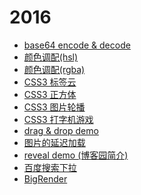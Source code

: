 # 2016

- [base64 encode & decode]()
- [颜色调配(hsl)]()
- [颜色调配(rgba)]()
- [CSS3 标签云]()
- [CSS3 正方体]()
- [CSS3 图片轮播]()
- [CSS3 打字机游戏]()
- [drag & drop demo]()
- [图片的延迟加载]()
- [reveal demo (博客园简介)]()
- [百度搜索下拉]()
- [BigRender]()